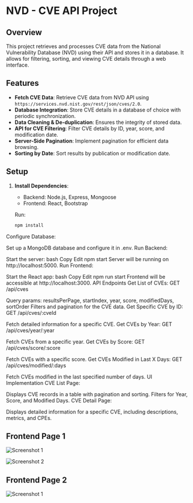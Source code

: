 # NVD - CVE API Project

## Overview
This project retrieves and processes CVE data from the National Vulnerability Database (NVD) using their API and stores it in a database. It allows for filtering, sorting, and viewing CVE details through a web interface.

## Features
- **Fetch CVE Data**: Retrieve CVE data from NVD API using `https://services.nvd.nist.gov/rest/json/cves/2.0`.
- **Database Integration**: Store CVE details in a database of choice with periodic synchronization.
- **Data Cleaning & De-duplication**: Ensures the integrity of stored data.
- **API for CVE Filtering**: Filter CVE details by ID, year, score, and modification date.
- **Server-Side Pagination**: Implement pagination for efficient data browsing.
- **Sorting by Date**: Sort results by publication or modification date.

## Setup

1. **Install Dependencies**:
   - Backend: Node.js, Express, Mongoose
   - Frontend: React, Bootstrap

   Run:
   ```bash
   npm install
Configure Database:

Set up a MongoDB database and configure it in .env.
Run Backend:

Start the server:
bash
Copy
Edit
npm start
Server will be running on http://localhost:5000.
Run Frontend:

Start the React app:
bash
Copy
Edit
npm run start
Frontend will be accessible at http://localhost:3000.
API Endpoints
Get List of CVEs:
GET /api/cves

Query params: resultsPerPage, startIndex, year, score, modifiedDays, sortOrder
Filters and pagination for the CVE data.
Get Specific CVE by ID:
GET /api/cves/:cveId

Fetch detailed information for a specific CVE.
Get CVEs by Year:
GET /api/cves/year/:year

Fetch CVEs from a specific year.
Get CVEs by Score:
GET /api/cves/score/:score

Fetch CVEs with a specific score.
Get CVEs Modified in Last X Days:
GET /api/cves/modified/:days

Fetch CVEs modified in the last specified number of days.
UI Implementation
CVE List Page:

Displays CVE records in a table with pagination and sorting.
Filters for Year, Score, and Modified Days.
CVE Detail Page:

Displays detailed information for a specific CVE, including descriptions, metrics, and CPEs.

## Frontend Page 1

![Screenshot 1](Images/i1.png)

![Screenshot 2](Images/i2.png)

## Frontend Page 2

![Screenshot 1](Images/i3.png)
